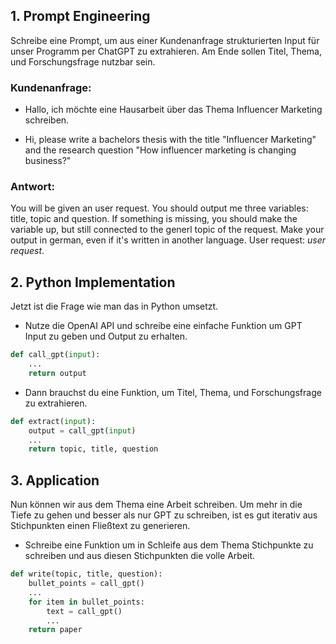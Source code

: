 ## 1. Prompt Engineering

Schreibe eine Prompt, um aus einer Kundenanfrage strukturierten Input für unser Programm per ChatGPT zu extrahieren.
Am Ende sollen Titel, Thema, und Forschungsfrage nutzbar sein.

### Kundenanfrage:

- Hallo, ich möchte eine Hausarbeit über das Thema Influencer Marketing schreiben.

- Hi, please write a bachelors thesis with the title "Influencer Marketing" and the research question "How influencer marketing is changing business?"

### Antwort:

You will be given an user request. You should output me three variables: title, topic and question. If something is missing, you should make the variable up, but still connected to the generl topic of the request. Make your output in german, even if it's written in another language.
User request: *user request*.

## 2. Python Implementation

Jetzt ist die Frage wie man das in Python umsetzt.

- Nutze die OpenAI API und schreibe eine einfache Funktion um GPT Input zu geben und Output zu erhalten.

```python
def call_gpt(input):
    ...
    return output
```

- Dann brauchst du eine Funktion, um Titel, Thema, und Forschungsfrage zu extrahieren.

```python
def extract(input):
    output = call_gpt(input)
    ...
    return topic, title, question
```

## 3. Application

Nun können wir aus dem Thema eine Arbeit schreiben.
Um mehr in die Tiefe zu gehen und besser als nur GPT zu schreiben, ist es gut iterativ aus Stichpunkten einen Fließtext zu generieren.

- Schreibe eine Funktion um in Schleife aus dem Thema Stichpunkte zu schreiben und aus diesen Stichpunkten die volle Arbeit.

```python
def write(topic, title, question):
    bullet_points = call_gpt()
    ...
    for item in bullet_points:
        text = call_gpt()
        ...
    return paper
```